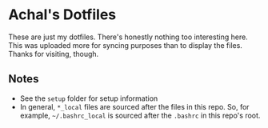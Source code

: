 # Achal's Dotfiles

These are just my dotfiles. There's honestly nothing too interesting here. This
was uploaded more for syncing purposes than to display the files. Thanks for
visiting, though.

## Notes

* See the `setup` folder for setup information
* In general, `*_local` files are sourced after the files in this repo. So, for
  example, `~/.bashrc_local` is sourced after the `.bashrc` in this repo's
  root.
